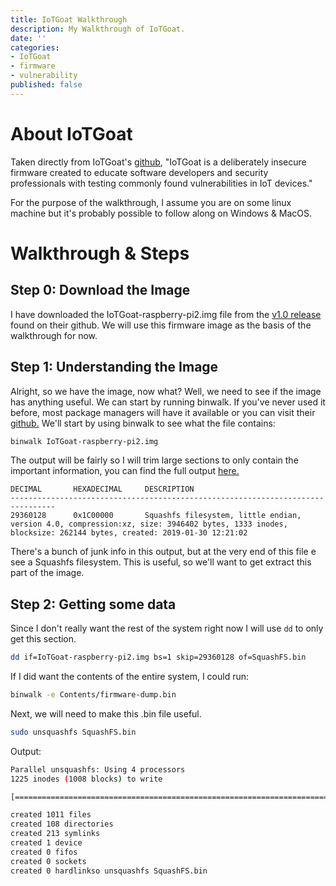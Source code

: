 ```yaml
---
title: IoTGoat Walkthrough
description: My Walkthrough of IoTGoat.
date: ''
categories:
- IoTGoat
- firmware
- vulnerability
published: false
---
```


# About IoTGoat

Taken directly from IoTGoat's [github](https://github.com/OWASP/IoTGoat), "IoTGoat is a deliberately insecure firmware created to educate software developers and security professionals with testing commonly found vulnerabilities in IoT devices."

For the purpose of the walkthrough, I assume you are on some linux machine but it's probably possible to follow along on Windows & MacOS.

# Walkthrough & Steps
## Step 0: Download the Image

I have downloaded the IoTGoat-raspberry-pi2.img file from the [v1.0 release](https://github.com/OWASP/IoTGoat/releases/tag/v1.0) found on their github. We will use this firmware image as the basis of the walkthrough for now.

## Step 1: Understanding the Image

Alright, so we have the image, now what? Well, we need to see if the image has anything useful. We can start by running binwalk. If you've never used it before, most package managers will have it available or you can visit their [github.](https://github.com/ReFirmLabs/binwalk/tree/binwalkv3)
We'll start by using binwalk to see what the file contains:
```bash
binwalk IoTGoat-raspberry-pi2.img
```
The output will be fairly so I will trim large sections to only contain the important information, you can find the full output [here.](https://github.com/morganconnors/IoTGoat-Walkthrough/blob/main/Walkthrough-Files/Step-1-binwalk)
```text
DECIMAL       HEXADECIMAL     DESCRIPTION
--------------------------------------------------------------------------------
29360128      0x1C00000       Squashfs filesystem, little endian, version 4.0, compression:xz, size: 3946402 bytes, 1333 inodes, blocksize: 262144 bytes, created: 2019-01-30 12:21:02
```
There's a bunch of junk info in this output, but at the very end of this file e see a Squashfs filesystem. This is useful, so we'll want to get extract this part of the image.

## Step 2: Getting some data

Since I don't really want the rest of the system right now I will use ```dd``` to only get this section. 
```bash
dd if=IoTGoat-raspberry-pi2.img bs=1 skip=29360128 of=SquashFS.bin
```

If I did want the contents of the entire system, I could run:
```bash
binwalk -e Contents/firmware-dump.bin
```

Next, we will need to make this .bin file useful.
```bash
sudo unsquashfs SquashFS.bin
```
Output:
```bash
Parallel unsquashfs: Using 4 processors
1225 inodes (1008 blocks) to write

[======================================================================================/] 2233/2233 100%

created 1011 files
created 108 directories
created 213 symlinks
created 1 device
created 0 fifos
created 0 sockets
created 0 hardlinkso unsquashfs SquashFS.bin
```

